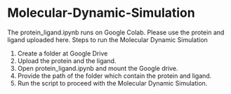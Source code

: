 # Molecular-Dynamic-Simulation
The protein_ligand.ipynb runs on Google Colab.
Please use the protein and ligand uploaded here.
Steps to run the Molecular Dynamic Simulation
1. Create a folder at Google Drive
2. Upload the protein and the ligand.
3. Open protein_ligand.ipynb and mount the Google drive.
4. Provide the path of the folder which contain the protein and ligand.
5. Run the script to proceed with the Molecular Dynamic Simulation.
   
